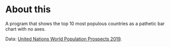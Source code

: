 # About this

A program that shows the top 10 most populous countries as a pathetic bar chart with no axes.

Data: [United Nations World Population Prospects 2019](https://gist.github.com/curran/0ac4077c7fc6390f5dd33bf5c06cb5ff).
